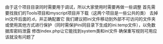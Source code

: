 由于这个项目目录同时需要用于调试，所以大家使用时需要再做一些调整
首先需要找我们的Tools项目和myscript项目并下载（这两个项目是一些公共的类）
去掉ini文件后面的.d，并正确配置它
我们建议把ini文件移动到外部不可访问的文件夹或使用其他方式进行保护（同时需保护ini同目录下生成的ini.temp文件），以免数据库密码泄露
修改index.php让它能找到system类和ini文件
确保重写规则可用应该就没有问题了